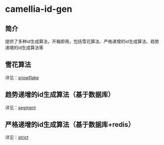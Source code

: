 
# camellia-id-gen
## 简介  
提供了多种id生成算法，开箱即用，包括雪花算法、严格递增的id生成算法、趋势递增的id生成算法等  

## 雪花算法
详见：[snowflake](snowflake.md)

## 趋势递增的id生成算法（基于数据库）  
详见：[segment](segment.md)

## 严格递增的id生成算法（基于数据库+redis）
详见：[strict](strict.md)
